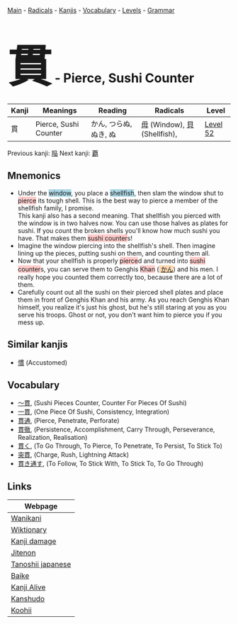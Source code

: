 <style> bigfont {font-size: 100px}</style>
[Main](../index.md) -
[Radicals](../radicals.md) -
[Kanjis](../kanjis.md) -
[Vocabulary](../vocabulary.md) -
[Levels](../levels.md) -
[Grammar](../grammar.md)
# <bigfont> 貫</bigfont> - Pierce, Sushi Counter 

| Kanji | Meanings | Reading | Radicals | Level |
| --- | --- | --- | --- | --- |
| 貫 | Pierce, Sushi Counter | かん, つらぬ, ぬき, ぬ | [毋](../radicals/毋.md) (Window), [貝](../radicals/貝.md) (Shellfish),  | [Level 52](../levels/wk_level52.md) |

Previous kanji: [陥](陥.md) Next kanji: [覇](覇.md) 

## Mnemonics
 * Under the <span style="background-color:#ADD8E6"> window</span>, you place a <span style="background-color:#ADD8E6"> shellfish</span>, then slam the window shut to <span style="background-color:#ffcccb"> pierce</span> its tough shell. This is the best way to pierce a member of the shellfish family, I promise.<br />This kanji also has a second meaning. That shellfish you pierced with the window is in two halves now. You can use those halves as plates for sushi. If you count the broken shells you'll know how much sushi you have. That makes them <span style="background-color:#ffcccb"> sushi counter</span>s!
* Imagine the window piercing into the shellfish's shell. Then imagine lining up the pieces, putting sushi on them, and counting them all.
* Now that your shellfish is properly <span style="background-color:#ffcccb"> pierce</span>d and turned into <span style="background-color:#ffcccb"> sushi counter</span>s, you can serve them to Genghis <span style="background-color:#ffcccb"> Khan</span> (<span style="background-color:#fed8b1"> [かん](https://jisho.org/search/かん)</span>) and his men. I really hope you counted them correctly too, because there are a lot of them.
* Carefully count out all the sushi on their pierced shell plates and place them in front of Genghis Khan and his army. As you reach Genghis Khan himself, you realize it's just his ghost, but he's still staring at you as you serve his troops. Ghost or not, you don't want him to pierce you if you mess up. 


## Similar kanjis
 * [慣](慣.md) (Accustomed)


## Vocabulary
 * [〜貫](../vocabulary/貫.md), (Sushi Pieces Counter, Counter For Pieces Of Sushi)
* [一貫](../vocabulary/貫.md), (One Piece Of Sushi, Consistency, Integration)
* [貫通](../vocabulary/貫.md), (Pierce, Penetrate, Perforate)
* [貫徹](../vocabulary/貫.md), (Persistence, Accomplishment, Carry Through, Perseverance, Realization, Realisation)
* [貫く](../vocabulary/貫.md), (To Go Through, To Pierce, To Penetrate, To Persist, To Stick To)
* [突貫](../vocabulary/貫.md), (Charge, Rush, Lightning Attack)
* [貫き通す](../vocabulary/貫.md), (To Follow, To Stick With, To Stick To, To Go Through)



## Links 

| Webpage |
| --- |
| [Wanikani          ](https://www.wanikani.com/kanji/貫) |
| [Wiktionary        ](https://en.wiktionary.org/wiki/貫) |
| [Kanji damage      ](http://www.kanjidamage.com/kanji/search?utf8=✓&q=貫) |
| [Jitenon           ](https://jitenon.com/kanji/貫) |
| [Tanoshii japanese ](https://www.tanoshiijapanese.com/dictionary/kanji.cfm?k=貫) |
| [Baike             ](https://baike.baidu.com/item/貫) |
| [Kanji Alive       ](https://app.kanjialive.com/貫) |
| [Kanshudo          ](https://www.kanshudo.com/searchmn?q=貫) |
| [Koohii            ](https://kanji.koohii.com/study/kanji/貫) |
